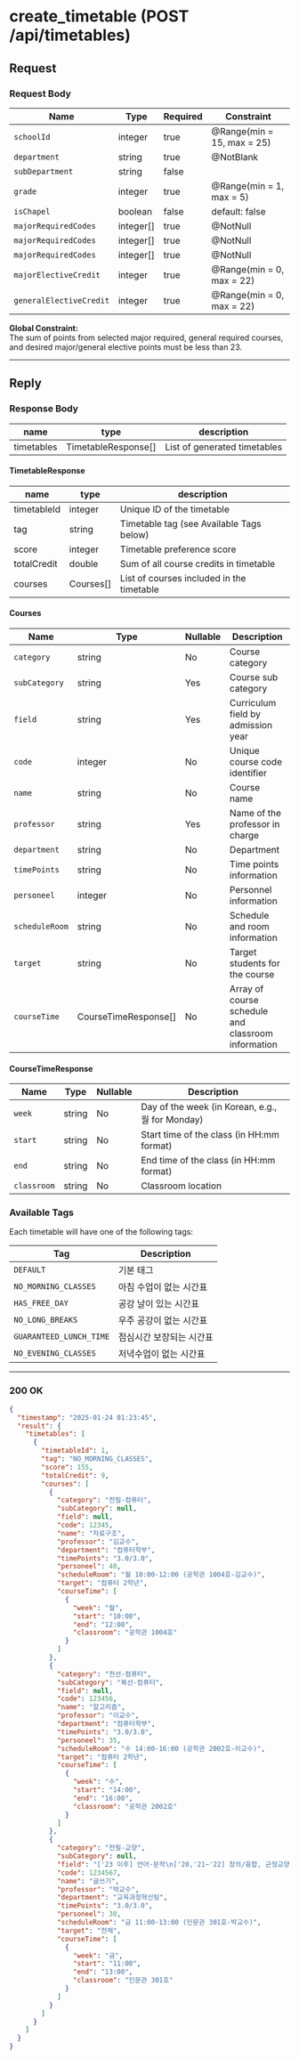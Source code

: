 # create_timetable (POST /api/timetables)

## Request

### Request Body

| Name                    | Type      | Required | Constraint                 |
|-------------------------|-----------|----------|----------------------------|
| `schoolId`              | integer   | true     | @Range(min = 15, max = 25) |
| `department`            | string    | true     | @NotBlank                  |
| `subDepartment`         | string    | false    |                            |
| `grade`                 | integer   | true     | @Range(min = 1, max = 5)   |
| `isChapel`              | boolean   | false    | default: false             |
| `majorRequiredCodes`    | integer[] | true     | @NotNull                   |
| `majorRequiredCodes`    | integer[] | true     | @NotNull                   |
| `majorRequiredCodes`    | integer[] | true     | @NotNull                   |
| `majorElectiveCredit`   | integer   | true     | @Range(min = 0, max = 22)  |
| `generalElectiveCredit` | integer   | true     | @Range(min = 0, max = 22)  |

**Global Constraint:**  
The sum of points from selected major required, general required courses, and desired major/general elective points must
be less than 23.

---

## Reply

### Response Body

| name       | type                | description                  |
|------------|---------------------|------------------------------|
| timetables | TimetableResponse[] | List of generated timetables |

#### TimetableResponse

| name        | type      | description                               |
|-------------|-----------|-------------------------------------------|
| timetableId | integer   | Unique ID of the timetable                |
| tag         | string    | Timetable tag (see Available Tags below)  |
| score       | integer   | Timetable preference score                |
| totalCredit | double    | Sum of all course credits in timetable    |
| courses     | Courses[] | List of courses included in the timetable |

#### Courses

| Name           | Type                 | Nullable | Description                                        |
|----------------|----------------------|----------|----------------------------------------------------| 
| `category`     | string               | No       | Course category                                    |
| `subCategory`  | string               | Yes      | Course sub category                                |
| `field`        | string               | Yes      | Curriculum field by admission year                 |
| `code`         | integer              | No       | Unique course code identifier                      |
| `name`         | string               | No       | Course name                                        |
| `professor`    | string               | Yes      | Name of the professor in charge                    |
| `department`   | string               | No       | Department                                         |
| `timePoints`   | string               | No       | Time points information                            |
| `personeel`    | integer              | No       | Personnel information                              |
| `scheduleRoom` | string               | No       | Schedule and room information                      |
| `target`       | string               | No       | Target students for the course                     |
| `courseTime`   | CourseTimeResponse[] | No       | Array of course schedule and classroom information |

#### CourseTimeResponse

| Name        | Type   | Nullable | Description                                     |
|-------------|--------|----------|-------------------------------------------------|
| `week`      | string | No       | Day of the week (in Korean, e.g., 월 for Monday) |
| `start`     | string | No       | Start time of the class (in HH:mm format)       |
| `end`       | string | No       | End time of the class (in HH:mm format)         |
| `classroom` | string | No       | Classroom location                              |

### Available Tags

Each timetable will have one of the following tags:

| Tag                     | Description   |
|-------------------------|---------------|
| `DEFAULT`               | 기본 태그         |
| `NO_MORNING_CLASSES`    | 아침 수업이 없는 시간표 |
| `HAS_FREE_DAY`          | 공강 날이 있는 시간표  |
| `NO_LONG_BREAKS`        | 우주 공강이 없는 시간표 |
| `GUARANTEED_LUNCH_TIME` | 점심시간 보장되는 시간표 |
| `NO_EVENING_CLASSES`    | 저녁수업이 없는 시간표  |

---

### 200 OK

```json
{
  "timestamp": "2025-01-24 01:23:45",
  "result": {
    "timetables": [
      {
        "timetableId": 1,
        "tag": "NO_MORNING_CLASSES",
        "score": 155,
        "totalCredit": 9,
        "courses": [
          {
            "category": "전필-컴퓨터",
            "subCategory": null,
            "field": null,
            "code": 12345,
            "name": "자료구조",
            "professor": "김교수",
            "department": "컴퓨터학부",
            "timePoints": "3.0/3.0",
            "personeel": 40,
            "scheduleRoom": "월 10:00-12:00 (공학관 1004호-김교수)",
            "target": "컴퓨터 2학년",
            "courseTime": [
              {
                "week": "월",
                "start": "10:00",
                "end": "12:00",
                "classroom": "공학관 1004호"
              }
            ]
          },
          {
            "category": "전선-컴퓨터",
            "subCategory": "복선-컴퓨터",
            "field": null,
            "code": 123456,
            "name": "알고리즘",
            "professor": "이교수",
            "department": "컴퓨터학부",
            "timePoints": "3.0/3.0",
            "personeel": 35,
            "scheduleRoom": "수 14:00-16:00 (공학관 2002호-이교수)",
            "target": "컴퓨터 2학년",
            "courseTime": [
              {
                "week": "수",
                "start": "14:00",
                "end": "16:00",
                "classroom": "공학관 2002호"
              }
            ]
          },
          {
            "category": "전필-교양",
            "subCategory": null,
            "field": "['23 이후] 언어·문학\n['20,'21~'22] 창의/융합, 균형교양-언어·문학\n['19] 균형교양-언어/문학\n['16-'18] 기초역량(언어소통-한국어)\n['15 이전] 언어와문학",
            "code": 1234567,
            "name": "글쓰기",
            "professor": "박교수",
            "department": "교육과정혁신팀",
            "timePoints": "3.0/3.0",
            "personeel": 30,
            "scheduleRoom": "금 11:00-13:00 (인문관 301호-박교수)",
            "target": "전체",
            "courseTime": [
              {
                "week": "금",
                "start": "11:00",
                "end": "13:00",
                "classroom": "인문관 301호"
              }
            ]
          }
        ]
      }
    ]
  }
}
```

